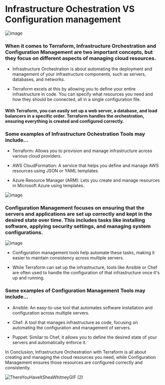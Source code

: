 # Infrastructure Ochestration VS Configuration management

![image](https://github.com/user-attachments/assets/3bdc8638-6a1a-4bd7-8db0-e62e783f1071)

### When it comes to Terraform, Infrastructure Orchestration and Configuration Management are two important concepts, but they focus on different aspects of managing cloud resources.

- Infrastructure Orchestration is about automating the deployment and management of your infrastructure components, such as servers, databases, and networks.

- Terraform excels at this by allowing you to define your entire infrastructure in code. You can specify what resources you need and how they should be connected, all in a single configuration file.

#### With Terraform, you can easily set up a web server, a database, and load balancers in a specific order. Terraform handles the orchestration, ensuring everything is created and configured correctly.

### Some examples of Infrastructure Ochestration Tools may include...

- Terraform: Allows you to provision and manage infrastructure across various cloud providers.

- AWS CloudFormation: A service that helps you define and manage AWS resources using JSON or YAML templates.

- Azure Resource Manager (ARM): Lets you create and manage resources in Microsoft Azure using templates.

![image](https://github.com/user-attachments/assets/6b292a62-334d-4332-b7fb-dc30f7bc2fb0)

### Configuration Management focuses on ensuring that the servers and applications are set up correctly and kept in the desired state over time. This includes tasks like installing software, applying security settings, and managing system configurations.

![image](https://github.com/user-attachments/assets/f1e3c771-bddf-4abc-9891-09594b8ab61a)

- Configuration management tools help automate these tasks, making it easier to maintain consistency across multiple servers.

- While Terraform can set up the infrastructure, tools like Ansible or Chef are often used to handle the configuration of that infrastructure once it's up and running.

### Some examples of Configuration Management Tools may include...

- Ansible: An easy-to-use tool that automates software installation and configuration across multiple servers.

- Chef: A tool that manages infrastructure as code, focusing on automating the configuration and management of servers.

- Puppet: Similar to Chef, it allows you to define the desired state of your servers and automatically enforce it.
  
In Conclusion, Infrastructure Orchestration with Terraform is all about creating and managing the cloud resources you need, while Configuration Management ensures those resources are configured correctly and consistently. 

![ThereYouHaveItSheaWhitneyGIF (2)](https://github.com/user-attachments/assets/9c4cf35e-6ded-4f8d-aa81-d923f30470dc)
